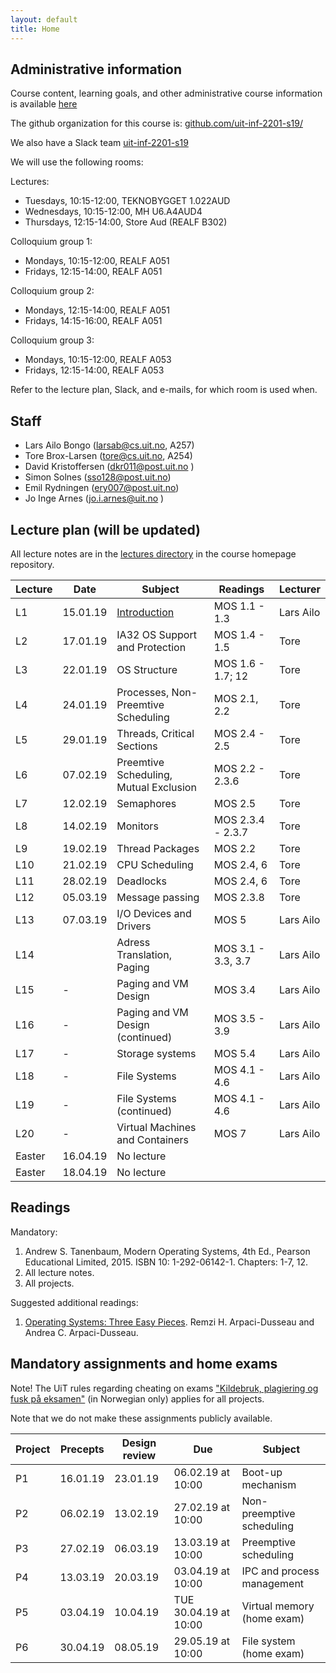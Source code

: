 ```yaml
---
layout: default
title: Home
---
```


## Administrative information

Course content, learning goals, and other administrative course information is available [here](https://uit.no/utdanning/emner/emne/590554/inf-2201?ar=2019&semester=V)

The github organization for this course is: [github.com/uit-inf-2201-s19/](https://github.com/uit-inf-2201-s19/)

We also have a Slack team [uit-inf-2201-s19](https://uit-inf-2201-s19.slack.com)

We will use the following rooms:

Lectures:
* Tuesdays, 10:15-12:00, TEKNOBYGGET 1.022AUD
* Wednesdays, 10:15-12:00, MH U6.A4AUD4
* Thursdays, 12:15-14:00, Store Aud (REALF B302)

Colloquium group 1:
* Mondays, 10:15-12:00, REALF A051
* Fridays, 12:15-14:00, REALF A051

Colloquium group 2:
* Mondays, 12:15-14:00, REALF A051
* Fridays, 14:15-16:00, REALF A051

Colloquium group 3:
* Mondays, 10:15-12:00, REALF A053
* Fridays, 12:15-14:00, REALF A053
 

Refer to the lecture plan, Slack, and e-mails, for which room is used when.

## Staff

* Lars Ailo Bongo (larsab@cs.uit.no, A257)
* Tore Brox-Larsen (tore@cs.uit.no, A254)
* David Kristoffersen (dkr011@post.uit.no )
* Simon Solnes (sso128@post.uit.no)
* Emil Rydningen (ery007@post.uit.no)
* Jo Inge Arnes (jo.i.arnes@uit.no )

## Lecture plan (will be updated)

All lecture notes are in the [lectures directory](https://github.com/uit-inf-2201-s19/uit-inf-2201-s19.github.io/tree/master/lectures) in the course homepage repository. 

| Lecture | Date | Subject	    | Readings  | Lecturer  |
|---------|------|--------------|-----------|-----------|
| L1  | 15.01.19 | [Introduction](lectures/01-introduction.pptx) | MOS 1.1 - 1.3  | Lars Ailo |
| L2  | 17.01.19 | IA32 OS Support and Protection | MOS 1.4 - 1.5 | Tore |
| L3  | 22.01.19 | OS Structure | MOS 1.6 - 1.7; 12 | Tore |
| L4  | 24.01.19 | Processes, Non-Preemtive Scheduling | MOS 2.1, 2.2 | Tore |
| L5  | 29.01.19 | Threads, Critical Sections | MOS 2.4 - 2.5 | Tore |
| L6  | 07.02.19 | Preemtive Scheduling, Mutual Exclusion  | MOS 2.2 - 2.3.6 | Tore |
| L7  | 12.02.19| Semaphores | MOS 2.5 | Tore |
| L8  | 14.02.19| Monitors  | MOS 2.3.4 - 2.3.7 | Tore |
| L9  | 19.02.19| Thread Packages | MOS 2.2 | Tore |
| L10 | 21.02.19| CPU Scheduling | MOS 2.4, 6 | Tore |
| L11 | 28.02.19| Deadlocks | MOS 2.4, 6 | Tore |
| L12 | 05.03.19| Message passing | MOS 2.3.8 | Tore |
| L13 | 07.03.19|I/O Devices and Drivers  | MOS 5 | Lars Ailo |
| L14 |  |Adress Translation, Paging | MOS 3.1 - 3.3, 3.7| Lars Ailo |
| L15 | - | Paging and VM Design | MOS 3.4 | Lars Ailo |
| L16 | - | Paging and VM Design (continued) | MOS 3.5 - 3.9 | Lars Ailo |
| L17 | - | Storage systems | MOS 5.4 | Lars Ailo |
| L18 | - | File Systems | MOS 4.1 - 4.6 | Lars Ailo |
| L19 | - | File Systems (continued) | MOS 4.1 - 4.6 | Lars Ailo |
| L20 | - | Virtual Machines and Containers | MOS 7 | Lars Ailo |
| Easter | 16.04.19 | No lecture | | |
| Easter | 18.04.19 | No lecture | | |

## Readings

Mandatory:

1. Andrew S. Tanenbaum, Modern Operating Systems, 4th Ed., Pearson Educational Limited, 2015. ISBN 10: 1-292-06142-1. Chapters: 1-7, 12.
2. All lecture notes.
3. All projects.

Suggested additional readings:

1. [Operating Systems: Three Easy Pieces](http://pages.cs.wisc.edu/~remzi/OSTEP/). Remzi H. Arpaci-Dusseau and Andrea C. Arpaci-Dusseau.


## Mandatory assignments and home exams

Note! The UiT rules regarding cheating on exams ["Kildebruk, plagiering og fusk på eksamen"](https://uit.no/om/enhet/artikkel?p_document_id=473719&p_dimension_id=88138&men=28714) (in Norwegian only) applies for all projects.

Note that we do not make these assignments publicly available.

| Project |	Precepts | Design review | Due | Subject|
|---------|----------|----------|----------|---------|
| P1      | 16.01.19 | 23.01.19 | 06.02.19 at 10:00 | Boot-up mechanism |
| P2      | 06.02.19 | 13.02.19 | 27.02.19 at 10:00 | Non-preemptive scheduling |
| P3      | 27.02.19 | 06.03.19 | 13.03.19 at 10:00 | Preemptive scheduling |
| P4      | 13.03.19 | 20.03.19 | 03.04.19 at 10:00 | IPC and process management |
| P5      | 03.04.19 | 10.04.19 | TUE 30.04.19 at 10:00 | Virtual memory (home exam) |
| P6      | 30.04.19 | 08.05.19 | 29.05.19 at 10:00 | File system (home exam) |
